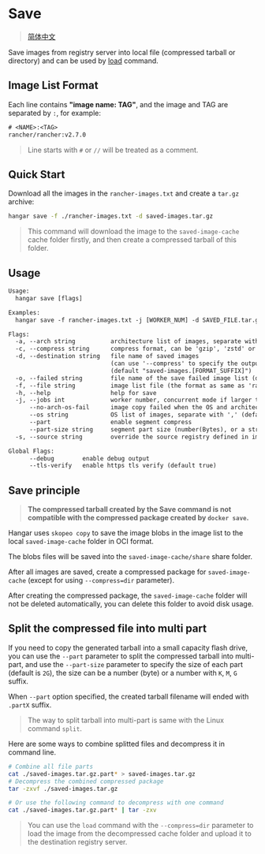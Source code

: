 # Save
> [简体中文](/docs/zh_CN/save.md)

Save images from registry server into local file (compressed tarball or directory) and can be used by [load](./load.md) command.

## Image List Format

Each line contains **"image name: TAG"**, and the image and TAG are separated by `:`, for example:

```txt
# <NAME>:<TAG>
rancher/rancher:v2.7.0
```

> Line starts with `#` or `//` will be treated as a comment.

## Quick Start

Download all the images in the `rancher-images.txt` and create a `tar.gz` archive:

```sh
hangar save -f ./rancher-images.txt -d saved-images.tar.gz
```

> This command will download the image to the `saved-image-cache` cache folder firstly, and then create a compressed tarball of this folder.

## Usage

```txt
Usage:
  hangar save [flags]

Examples:
  hangar save -f rancher-images.txt -j [WORKER_NUM] -d SAVED_FILE.tar.gz

Flags:
  -a, --arch string          architecture list of images, separate with ',' (default "amd64,arm64")
  -c, --compress string      compress format, can be 'gzip', 'zstd' or 'dir' (set to 'dir' to disable compression, rename the cache directory only) (default "gzip")
  -d, --destination string   file name of saved images
                             (can use '--compress' to specify the output file format, default is gzip)
                             (default "saved-images.[FORMAT_SUFFIX]")
  -o, --failed string        file name of the save failed image list (default "save-failed.txt")
  -f, --file string          image list file (the format as same as 'rancher-images.txt')
  -h, --help                 help for save
  -j, --jobs int             worker number, concurrent mode if larger than 1, max 20 (default 1)
      --no-arch-os-fail      image copy failed when the OS and architecture of the image are not supported
      --os string            OS list of images, separate with ',' (default "linux,windows")
      --part                 enable segment compress
      --part-size string     segment part size (number(Bytes), or a string with 'K', 'M', 'G' suffix) (default "2G")
  -s, --source string        override the source registry defined in image list

Global Flags:
      --debug        enable debug output
      --tls-verify   enable https tls verify (default true)
```

## Save principle

> **The compressed tarball created by the Save command is not compatible with the compressed package created by `docker save`.**

Hangar uses `skopeo copy` to save the image blobs in the image list to the local `saved-image-cache` folder in OCI format.

The blobs files will be saved into the `saved-image-cache/share` share folder.

After all images are saved, create a compressed package for `saved-image-cache`
(except for using `--compress=dir` parameter).

After creating the compressed package, the `saved-image-cache` folder will not be deleted automatically,
you can delete this folder to avoid disk usage.

## Split the compressed file into multi part

If you need to copy the generated tarball into a small capacity flash drive,
you can use the `--part` parameter to split the compressed tarball into multi-part,
and use the `--part-size` parameter to specify the size of each part (default is `2G`),
the size can be a number (byte) or a number with `K`, `M`, `G` suffix.

When `--part` option specified, the created tarball filename will ended with `.partX` suffix.

> The way to split tarball into multi-part is same with the Linux command `split`.

Here are some ways to combine splitted files and decompress it in command line.

```sh
# Combine all file parts
cat ./saved-images.tar.gz.part* > saved-images.tar.gz
# Decompress the combined compressed package
tar -zxvf ./saved-images.tar.gz

# Or use the following command to decompress with one command
cat ./saved-images.tar.gz.part* | tar -zxv
```

> You can use the `load` command with the `--compress=dir` parameter to load the image from the decompressed cache folder and upload it to the destination registry server.
